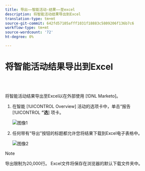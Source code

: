 ```yaml
---
title: 导出——智能活动-结果——至excel
description: 将智能活动结果导出到Excel
translation-type: tm+mt
source-git-commit: 642fd57105afff1031f18883c5809206f136b7c6
workflow-type: tm+mt
source-wordcount: '72'
ht-degree: 0%

---
```



# 将智能活动结果导出到Excel

<br> 

将智能活动结果导出至Excel以在外部使用 [!DNL Marketo]。

1. 在智能 [!UICONTROL Overview] 活动的选项卡中，单击“报告 [!UICONTROL **”选**] 项卡。

   ![图像1](/help/sky/assets/smart-campaigns/export-smart-campaign-results-to-excel/export-smart-campaign-results-to-excel-1.png)

1. 任何带有“导出”按钮的标题都允许您将结果下载到Excel电子表格中。

   ![图像2](/help/sky/assets/smart-campaigns/export-smart-campaign-results-to-excel/export-smart-campaign-results-to-excel-2.png)

>[!NOTE]
>
>导出限制为20,000行。 Excel文件将保存在浏览器的默认下载文件夹中。
